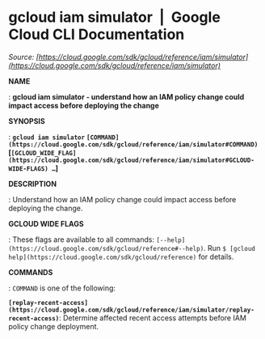 # gcloud iam simulator  |  Google Cloud CLI Documentation

*Source: [https://cloud.google.com/sdk/gcloud/reference/iam/simulator](https://cloud.google.com/sdk/gcloud/reference/iam/simulator)*

**NAME**

: **gcloud iam simulator - understand how an IAM policy change could impact access before deploying the change**

**SYNOPSIS**

: **`gcloud iam simulator` `[COMMAND](https://cloud.google.com/sdk/gcloud/reference/iam/simulator#COMMAND)` [`[GCLOUD_WIDE_FLAG](https://cloud.google.com/sdk/gcloud/reference/iam/simulator#GCLOUD-WIDE-FLAGS) …`]**

**DESCRIPTION**

: Understand how an IAM policy change could impact access before deploying the
change.

**GCLOUD WIDE FLAGS**

: These flags are available to all commands: `[--help](https://cloud.google.com/sdk/gcloud/reference#--help)`.
Run `$ [gcloud help](https://cloud.google.com/sdk/gcloud/reference)` for details.

**COMMANDS**

: ``COMMAND`` is one of the following:

**`[replay-recent-access](https://cloud.google.com/sdk/gcloud/reference/iam/simulator/replay-recent-access)`**:
Determine affected recent access attempts before IAM policy change deployment.